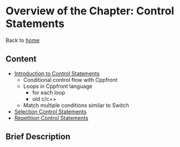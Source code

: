 # Overview of the Chapter: Control StatementsBack to [home](../readme.md)## Content* [Introduction to Control Statements](Introduction_Controls.md)	* Conditional control flow with Cppfront	* Loops in Cppfront language		* for each loop		* old c/c++	* Match multiple conditions similar to Switch* [Selection Control Statements](Selection.md)* [Repetition Control Statements](Repetition.md)## Brief Description